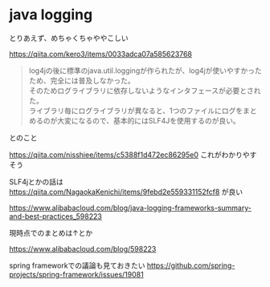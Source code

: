 # java logging 

とりあえず、めちゃくちゃややこしい

https://qiita.com/kero3/items/0033adca07a585623768

> log4jの後に標準のjava.util.loggingが作られたが、log4jが使いやすかったため、完全には普及しなかった。  
そのためログライブラリに依存しないようなインタフェースが必要とされた。  
ライブラリ毎にログライブラリが異なると、1つのファイルにログをまとめるのが大変になるので、基本的にはSLF4Jを使用するのが良い。

とのこと


https://qiita.com/nisshiee/items/c5388f1d472ec86295e0
これがわかりやすそう


SLF4jとかの話は
https://qiita.com/NagaokaKenichi/items/9febd2e559331152fcf8 が良い


https://www.alibabacloud.com/blog/java-logging-frameworks-summary-and-best-practices_598223

現時点でのまとめは↑とか

https://www.alibabacloud.com/blog/598223


spring frameworkでの議論も見ておきたい
https://github.com/spring-projects/spring-framework/issues/19081

<!--stackedit_data:
eyJoaXN0b3J5IjpbMTM1MzcwMjYwNSw3MzA5OTgxMTZdfQ==
-->